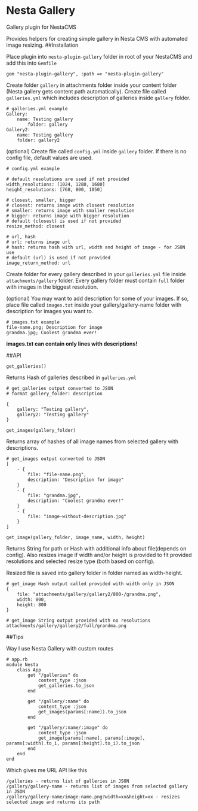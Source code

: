 Nesta Gallery
=============

Gallery plugin for NestaCMS

Provides helpers for creating simple gallery in Nesta CMS with automated image resizing.
##Installation

Place plugin into `nesta-plugin-gallery` folder in root of your NestaCMS and add this into `Gemfile`

	gem "nesta-plugin-gallery",	:path => "nesta-plugin-gallery"

Create folder `gallery` in attachments folder inside your content folder (Nesta gallery gets content path automatically).
Create file called `galleries.yml` which includes description of galleries inside `gallery` folder.

	# galleries.yml example
	Gallery:
	    name: Testing gallery
		    folder: gallery
	Gallery2:
		name: Testing gallery
		folder: gallery2

(optional) Create file called `config.yml` inside `gallery` folder. If there is no config file, default values are used.
	
	# config.yml example
	
	# default resolutions are used if not provided
	width_resolutions: [1024, 1280, 1680]
	height_resolutions: [768, 800, 1050]

	# closest, smaller, bigger
	# closest: returns image with closest resolution
	# smaller: returns image with smaller resolution
	# bigger: returns image with bigger resolution
	# default (closest) is used if not provided
	resize_method: closest

	# url, hash 
	# url: returns image url
	# hash: returns hash with url, width and height of image - for JSON use
	# default (url) is used if not provided
	image_return_method: url
	
Create folder for every gallery described in your `galleries.yml` file inside `attachments/gallery` folder. Every gallery folder must contain `full` folder with images in the biggest resolution.

(optional) You may want to add description for some of your images. If so, place file called `images.txt` inside your gallery/gallery-name folder with description for images you want to.

	# images.txt example
	file-name.png; Description for image
	grandma.jpg; Coolest grandma ever!

**images.txt can contain only lines with descriptions!**

##API
	
`get_galleries()`

Returns Hash of galleries described in `galleries.yml` 

	# get_galleries output converted to JSON
	# format gallery_folder: description

	{
		gallery: "Testing gallery",
		gallery2: "Testing gallery"
	}


`get_images(gallery_folder)`

Returns array of hashes of all image names from selected gallery with descriptions.

	# get_images output converted to JSON
	[
		- {
			file: "file-name.png",
			description: "Description for image"
		}
		- {
			file: "grandma.jpg",
			description: "Coolest grandma ever!"
		}
		- {
			file: "image-without-description.jpg"
		}
	]

`get_image(gallery_folder, image_name, width, height)`

Returns String for path or Hash with additional info about file(depends on config). Also resizes image if width and/or height is provided to fit provided resolutions and selected resize type (both based on config).

Resized file is saved into gallery folder in folder named as width-height.
	
	# get_image Hash output called provided with width only in JSON
	{
		file: "attachments/gallery/gallery2/800-/grandma.png",
		width: 800,
		height: 800
	}

	# get_image String output provided with no resolutions
	attachments/gallery/gallery2/full/grandma.png

##Tips

Way I use Nesta Gallery with custom routes

	# app.rb
	module Nesta
		class App
			get "/galleries" do
				content_type :json
				get_galleries.to_json
			end

			get "/gallery/:name" do
	            content_type :json
				get_images(params[:name]).to_json
			end

	        get "/gallery/:name/:image" do
	            content_type :json
	            get_image(params[:name], params[:image], params[:width].to_i, params[:height].to_i).to_json
	        end
		end
	end

Which gives me URL API like this

	/galleries - returns list of galleries in JSON
	/gallery/gallery-name - returns list of images from selected gallery in JSON
	/gallery/gallery-name/image-name.png?width=xx&height=xx - resizes selected image and returns its path

